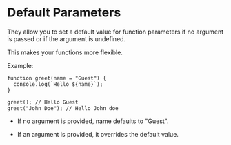 # Default Parameters
 They allow you to set a default value for function parameters if no argument is passed or if the argument is undefined.

This makes your functions more flexible.

Example:

```
function greet(name = "Guest") {
  console.log(`Hello ${name}`);
}

greet(); // Hello Guest
greet("John Doe"); // Hello John doe
```
- If no argument is provided, name defaults to "Guest".

- If an argument is provided, it overrides the default value.
